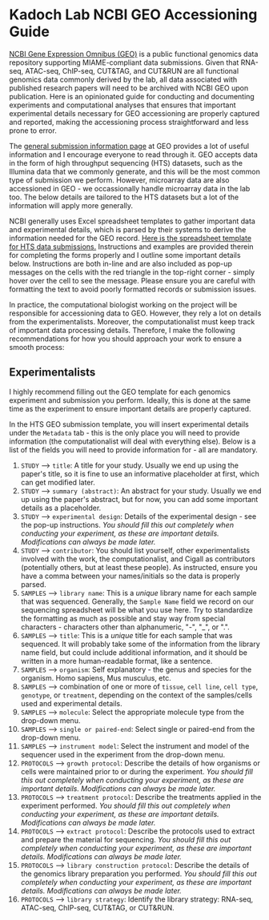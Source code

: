 # Kadoch Lab NCBI GEO Accessioning Guide

[NCBI Gene Expression Omnibus (GEO)](https://www.ncbi.nlm.nih.gov/geo/) is a public functional genomics data repository supporting MIAME-compliant data submissions. Given that RNA-seq, ATAC-seq, ChIP-seq, CUT&TAG, and CUT&RUN are all functional genomics data commonly derived by the lab, all data associated with published research papers will need to be archived with NCBI GEO upon publication. Here is an opinionated guide for conducting and documenting experiments and computational analyses that ensures that important experimental details necessary for GEO accessioning are properly captured and reported, making the accessioning process straightforward and less prone to error.

The [general submission information page](https://www.ncbi.nlm.nih.gov/geo/info/submission.html) at GEO provides a lot of useful information and I encourage everyone to read through it. GEO accepts data in the form of high throughput sequencing (HTS) datasets, such as the Illumina data that we commonly generate, and this will be the most common type of submission we perform. However, microarray data are also accessioned in GEO - we occassionally handle microarray data in the lab too. The below details are tailored to the HTS datasets but a lot of the information will apply more generally.

NCBI generally uses Excel spreadsheet templates to gather important data and experimental details, which is parsed by their systems to derive the information needed for the GEO record. [Here is the spreadsheet template for HTS data submissions.](https://www.ncbi.nlm.nih.gov/geo/info/examples/seq_template.xlsx) Instructions and examples are provided therein for completing the forms properly and I outline some important details below. Instructions are both in-line and are also included as pop-up messages on the cells with the red triangle in the top-right corner - simply hover over the cell to see the message. Please ensure you are careful with formatting the text to avoid poorly formatted records or submission issues.

In practice, the computational biologist working on the project will be responsible for accessioning data to GEO. However, they rely a lot on details from the experimentalists. Moreover, the computationalist must keep track of important data processing details. Therefore, I make the following recommendations for how you should approach your work to ensure a smooth process:

## Experimentalists

I highly recommend filling out the GEO template for each genomics experiment and submission you perform. Ideally, this is done at the same time as the experiment to ensure important details are properly captured.

In the HTS GEO submission template, you will insert experimental details under the `Metadata` tab - this is the only place you will need to provide information (the computationalist will deal with everything else). Below is a list of the fields you will need to provide information for - all are mandatory.

1. `STUDY` --> `title`: A title for your study. Usually we end up using the paper's title, so it is fine to use an informative placeholder at first, which can get modified later.
2. `STUDY` --> `summary (abstract)`: An abstract for your study. Usually we end up using the paper's abstract, but for now, you can add some important details as a placeholder.
3. `STUDY` --> `experimental design`: Details of the experimental design - see the pop-up instructions. *You should fill this out completely when conducting your experiment, as these are important details. Modifications can always be made later.*
4. `STUDY` --> `contributor`: You should list yourself, other experimentalists involved with the work, the computationalist, and Cigall as contributors (potentially others, but at least these people). As instructed, ensure you have a comma between your names/initials so the data is properly parsed.
5. `SAMPLES` --> `library name`: This is a *unique* library name for each sample that was sequenced. Generally, the `Sample Name` field we record on our sequencing spreadsheet will be what you use here. Try to standardize the formatting as much as possible and stay way from special characters - characters other than alphanumeric, "-", "_", or ".".
6. `SAMPLES` --> `title`: This is a *unique* title for each sample that was sequenced. It will probably take some of the information from the library name field, but could include additional information, and it should be written in a more human-readable format, like a sentence.
7. `SAMPLES` --> `organism`: Self explanatory - the genus and species for the organism. Homo sapiens, Mus musculus, etc.
8. `SAMPLES` --> combination of one or more of `tissue`, `cell line`, `cell type`, `genotype`, or `treatment`, depending on the context of the samples/cells used and experimental details.
9. `SAMPLES` --> `molecule`: Select the appropriate molecule type from the drop-down menu.
10. `SAMPLES` --> `single or paired-end`: Select single or paired-end from the drop-down menu.
11. `SAMPLES` --> `instrument model`: Select the instrument and model of the sequencer used in the experiment from the drop-down menu.
12. `PROTOCOLS` --> `growth protocol`: Describe the details of how organisms or cells were maintained prior to or during the experiment. *You should fill this out completely when conducting your experiment, as these are important details. Modifications can always be made later.*
13. `PROTOCOLS` --> `treatment protocol`: Describe the treatments applied in the experiment performed. *You should fill this out completely when conducting your experiment, as these are important details. Modifications can always be made later.*
14. `PROTOCOLS` --> `extract protocol`: Describe the protocols used to extract and prepare the material for sequencing. *You should fill this out completely when conducting your experiment, as these are important details. Modifications can always be made later.*
15. `PROTOCOLS` --> `library construction protocol`: Describe the details of the genomics library preparation you performed. *You should fill this out completely when conducting your experiment, as these are important details. Modifications can always be made later.*
16. `PROTOCOLS` --> `library strategy`: Identify the library strategy: RNA-seq, ATAC-seq, ChIP-seq, CUT&TAG, or CUT&RUN.
